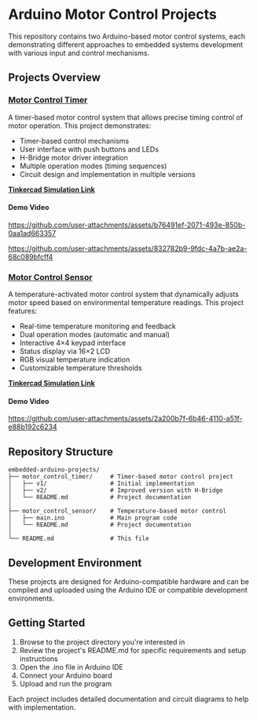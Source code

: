 # Arduino Motor Control Projects

This repository contains two Arduino-based motor control systems, each demonstrating different approaches to embedded systems development with various input and control mechanisms.

## Projects Overview

### [Motor Control Timer](./motor_control_timer)

A timer-based motor control system that allows precise timing control of motor operation. This project demonstrates:

- Timer-based control mechanisms
- User interface with push buttons and LEDs
- H-Bridge motor driver integration
- Multiple operation modes (timing sequences)
- Circuit design and implementation in multiple versions

**[Tinkercad Simulation Link](https://www.tinkercad.com/things/0b62HdQeuvJ-fantimerarduino/editel?sharecode=PgaGDTmQbONCeW47sdQN1KdSD-fAZ8Uuix6WDo6ymUI)**

#### Demo Video
<!-- Motor Control Timer demo video will be placed here -->


https://github.com/user-attachments/assets/b76491ef-2071-493e-850b-0aa1ad663357

https://github.com/user-attachments/assets/832782b9-9fdc-4a7b-ae2a-68c089bfcff4





### [Motor Control Sensor](./motor_control_sensor)

A temperature-activated motor control system that dynamically adjusts motor speed based on environmental temperature readings. This project features:

- Real-time temperature monitoring and feedback
- Dual operation modes (automatic and manual)
- Interactive 4×4 keypad interface
- Status display via 16×2 LCD
- RGB visual temperature indication
- Customizable temperature thresholds

**[Tinkercad Simulation Link](https://www.tinkercad.com/things/iVBhH4Ugtej-motor-control-sensor/editel?sharecode=QxMnT5Qqpf0yYdPWEPi-bYSkW_10RLPMeTTnAAkVjkk)**

#### Demo Video
<!-- Motor Control Sensor demo video will be placed here -->

https://github.com/user-attachments/assets/2a200b7f-6b46-4110-a51f-e88b192c6234



## Repository Structure

```
embedded-arduino-projects/
├── motor_control_timer/     # Timer-based motor control project
│   ├── v1/                  # Initial implementation
│   ├── v2/                  # Improved version with H-Bridge
│   └── README.md            # Project documentation
│
├── motor_control_sensor/    # Temperature-based motor control
│   ├── main.ino             # Main program code
│   └── README.md            # Project documentation
│
└── README.md                # This file
```

## Development Environment

These projects are designed for Arduino-compatible hardware and can be compiled and uploaded using the Arduino IDE or compatible development environments.

## Getting Started

1. Browse to the project directory you're interested in
2. Review the project's README.md for specific requirements and setup instructions
3. Open the .ino file in Arduino IDE
4. Connect your Arduino board
5. Upload and run the program

Each project includes detailed documentation and circuit diagrams to help with implementation. 
